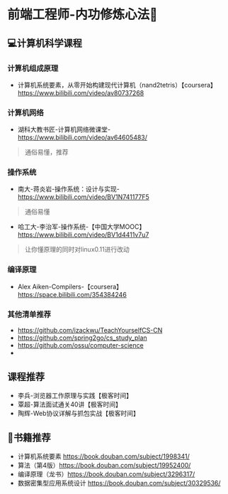 # 前端工程师-内功修炼心法🔌


## 💻计算机科学课程

### 计算机组成原理
- 计算机系统要素，从零开始构建现代计算机（nand2tetris）【coursera】https://www.bilibili.com/video/av80737268

### 计算机网络

- 湖科大教书匠-计算机网络微课堂-https://www.bilibili.com/video/av64605483/  
> 通俗易懂，推荐

### 操作系统

- 南大-蒋炎岩-操作系统：设计与实现-https://www.bilibili.com/video/BV1N741177F5
> 通俗易懂
> 
- 哈工大-李治军-操作系统-【中国大学MOOC】https://www.bilibili.com/video/BV1d4411v7u7
> 让你懂原理的同时对linux0.11进行改动

### 编译原理
- Alex Aiken-Compilers-【coursera】https://space.bilibili.com/354384246

### 其他清单推荐
- https://github.com/izackwu/TeachYourselfCS-CN
- https://github.com/spring2go/cs_study_plan
- https://github.com/ossu/computer-science
- 
## 课程推荐
- 李兵-浏览器工作原理与实践【极客时间】
- 覃超-算法面试通关40讲【极客时间】
- 陶辉-Web协议详解与抓包实战【极客时间】


## 📖书籍推荐
- 计算机系统要素 https://book.douban.com/subject/1998341/
- 算法（第4版）https://book.douban.com/subject/19952400/
- 编译原理（龙书）https://book.douban.com/subject/3296317/
- 数据密集型应用系统设计 https://book.douban.com/subject/30329536/

